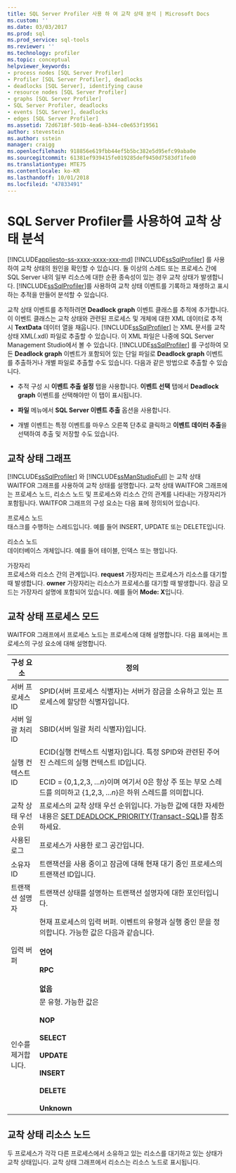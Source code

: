 ```yaml
---
title: SQL Server Profiler 사용 하 여 교착 상태 분석 | Microsoft Docs
ms.custom: ''
ms.date: 03/03/2017
ms.prod: sql
ms.prod_service: sql-tools
ms.reviewer: ''
ms.technology: profiler
ms.topic: conceptual
helpviewer_keywords:
- process nodes [SQL Server Profiler]
- Profiler [SQL Server Profiler], deadlocks
- deadlocks [SQL Server], identifying cause
- resource nodes [SQL Server Profiler]
- graphs [SQL Server Profiler]
- SQL Server Profiler, deadlocks
- events [SQL Server], deadlocks
- edges [SQL Server Profiler]
ms.assetid: 72d6718f-501b-4ea6-b344-c0e653f19561
author: stevestein
ms.author: sstein
manager: craigg
ms.openlocfilehash: 918856e619fbb44ef5b5bc382e5d95efc99aba0e
ms.sourcegitcommit: 61381ef939415fe019285def9450d7583df1fed0
ms.translationtype: MTE75
ms.contentlocale: ko-KR
ms.lasthandoff: 10/01/2018
ms.locfileid: "47833491"
---
```

# <a name="analyze-deadlocks-with-sql-server-profiler"></a>SQL Server Profiler를 사용하여 교착 상태 분석
[!INCLUDE[appliesto-ss-xxxx-xxxx-xxx-md](../../includes/appliesto-ss-xxxx-xxxx-xxx-md.md)]
  [!INCLUDE[ssSqlProfiler](../../includes/sssqlprofiler-md.md)] 를 사용하여 교착 상태의 원인을 확인할 수 있습니다. 둘 이상의 스레드 또는 프로세스 간에 SQL Server 내의 일부 리소스에 대한 순환 종속성이 있는 경우 교착 상태가 발생합니다. [!INCLUDE[ssSqlProfiler](../../includes/sssqlprofiler-md.md)]를 사용하여 교착 상태 이벤트를 기록하고 재생하고 표시하는 추적을 만들어 분석할 수 있습니다.  
  
 교착 상태 이벤트를 추적하려면 **Deadlock graph** 이벤트 클래스를 추적에 추가합니다. 이 이벤트 클래스는 교착 상태와 관련된 프로세스 및 개체에 대한 XML 데이터로 추적 시 **TextData** 데이터 열을 채웁니다. [!INCLUDE[ssSqlProfiler](../../includes/sssqlprofiler-md.md)] 는 XML 문서를 교착 상태 XML(.xdl) 파일로 추출할 수 있습니다. 이 XML 파일은 나중에 SQL Server Management Studio에서 볼 수 있습니다. [!INCLUDE[ssSqlProfiler](../../includes/sssqlprofiler-md.md)] 를 구성하여 모든 **Deadlock graph** 이벤트가 포함되어 있는 단일 파일로 **Deadlock graph** 이벤트를 추출하거나 개별 파일로 추출할 수도 있습니다. 다음과 같은 방법으로 추출할 수 있습니다.  
  
-   추적 구성 시 **이벤트 추출 설정** 탭을 사용합니다. **이벤트 선택** 탭에서 **Deadlock graph** 이벤트를 선택해야만 이 탭이 표시됩니다.  
  
-   **파일** 메뉴에서 **SQL Server 이벤트 추출** 옵션을 사용합니다.  
  
-   개별 이벤트는 특정 이벤트를 마우스 오른쪽 단추로 클릭하고 **이벤트 데이터 추출**을 선택하여 추출 및 저장할 수도 있습니다.  
  
## <a name="deadlock-graphs"></a>교착 상태 그래프  
 [!INCLUDE[ssSqlProfiler](../../includes/sssqlprofiler-md.md)] 와 [!INCLUDE[ssManStudioFull](../../includes/ssmanstudiofull-md.md)] 는 교착 상태 WAITFOR 그래프를 사용하여 교착 상태를 설명합니다. 교착 상태 WAITFOR 그래프에는 프로세스 노드, 리소스 노드 및 프로세스와 리소스 간의 관계를 나타내는 가장자리가 포함됩니다. WAITFOR 그래프의 구성 요소는 다음 표에 정의되어 있습니다.  
  
 프로세스 노드  
 태스크를 수행하는 스레드입니다. 예를 들어 INSERT, UPDATE 또는 DELETE입니다.  
  
 리소스 노드  
 데이터베이스 개체입니다. 예를 들어 테이블, 인덱스 또는 행입니다.  
  
 가장자리  
 프로세스와 리소스 간의 관계입니다. **request** 가장자리는 프로세스가 리소스를 대기할 때 발생합니다. **owner** 가장자리는 리소스가 프로세스를 대기할 때 발생합니다. 잠금 모드는 가장자리 설명에 포함되어 있습니다. 예를 들어 **Mode: X**입니다.  
  
## <a name="deadlock-process-node"></a>교착 상태 프로세스 모드  
 WAITFOR 그래프에서 프로세스 노드는 프로세스에 대해 설명합니다. 다음 표에서는 프로세스의 구성 요소에 대해 설명합니다.  
  
|구성 요소|정의|  
|---------------|----------------|  
|서버 프로세스 ID|SPID(서버 프로세스 식별자)는 서버가 잠금을 소유하고 있는 프로세스에 할당한 식별자입니다.|  
|서버 일괄 처리 ID|SBID(서버 일괄 처리 식별자)입니다.|  
|실행 컨텍스트 ID|ECID(실행 컨텍스트 식별자)입니다. 특정 SPID와 관련된 주어진 스레드의 실행 컨텍스트 ID입니다.<br /><br /> ECID = {0,1,2,3, *...n*}이며 여기서 0은 항상 주 또는 부모 스레드를 의미하고 {1,2,3, *...n*}은 하위 스레드를 의미합니다.|  
|교착 상태 우선 순위|프로세스의 교착 상태 우선 순위입니다. 가능한 값에 대한 자세한 내용은 [SET DEADLOCK_PRIORITY&#40;Transact-SQL&#41;](../../t-sql/statements/set-deadlock-priority-transact-sql.md)를 참조하세요.|  
|사용된 로그|프로세스가 사용한 로그 공간입니다.|  
|소유자 ID|트랜잭션을 사용 중이고 잠금에 대해 현재 대기 중인 프로세스의 트랜잭션 ID입니다.|  
|트랜잭션 설명자|트랜잭션 상태를 설명하는 트랜잭션 설명자에 대한 포인터입니다.|  
|입력 버퍼|현재 프로세스의 입력 버퍼. 이벤트의 유형과 실행 중인 문을 정의합니다. 가능한 값은 다음과 같습니다.<br /><br /> **언어**<br /><br /> **RPC**<br /><br /> **없음**|  
|인수를 제거합니다.|문 유형. 가능한 값은<br /><br /> **NOP**<br /><br /> **SELECT**<br /><br /> **UPDATE**<br /><br /> **INSERT**<br /><br /> **DELETE**<br /><br /> **Unknown**|  
  
## <a name="deadlock-resource-node"></a>교착 상태 리소스 노드  
 두 프로세스가 각각 다른 프로세스에서 소유하고 있는 리소스를 대기하고 있는 상태가 교착 상태입니다. 교착 상태 그래프에서 리소스는 리소스 노드로 표시됩니다.  
  
  
